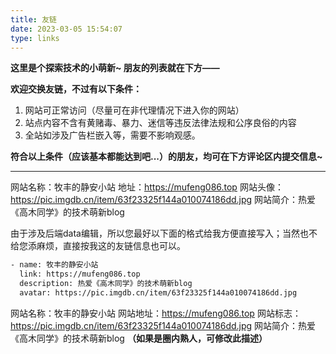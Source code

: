 ```yaml
---
title: 友链
date: 2023-03-05 15:54:07
type: links
---
```

**这里是个探索技术的小萌新~ 朋友的列表就在下方——**

**欢迎交换友链，不过有以下条件：**

1. 网站可正常访问（尽量可在非代理情况下进入你的网站）
2. 站点内容不含有黄赌毒、暴力、迷信等违反法律法规和公序良俗的内容
3. 全站如涉及广告栏嵌入等，需要不影响观感。

**符合以上条件（应该基本都能达到吧...）的朋友，均可在下方评论区内提交信息~**

---

网站名称：牧丰的静安小站
地址：https://mufeng086.top
网站头像：https://pic.imgdb.cn/item/63f23325f144a010074186dd.jpg
网站简介：热爱《高木同学》的技术萌新blog

由于涉及后端data编辑，所以您最好以下面的格式给我方便直接写入；当然也不给您添麻烦，直接按我这的友链信息也可以。

```html
- name: 牧丰的静安小站
  link: https://mufeng086.top
  description: 热爱《高木同学》的技术萌新blog
  avatar: https://pic.imgdb.cn/item/63f23325f144a010074186dd.jpg
```

网站名称：牧丰的静安小站
网站地址：https://mufeng086.top
网站标志：https://pic.imgdb.cn/item/63f23325f144a010074186dd.jpg
网站简介：热爱《高木同学》的技术萌新blog **（如果是圈内熟人，可修改此描述）**
